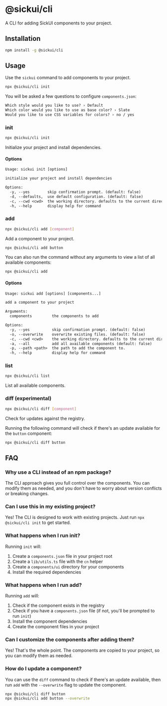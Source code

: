 # @sickui/cli

A CLI for adding SickUI components to your project.

## Installation

```bash
npm install -g @sickui/cli
```

## Usage

Use the `sickui` command to add components to your project.

```bash
npx @sickui/cli init
```

You will be asked a few questions to configure `components.json`:

```txt
Which style would you like to use? › Default
Which color would you like to use as base color? › Slate
Would you like to use CSS variables for colors? › no / yes
```

### init

```bash
npx @sickui/cli init
```

Initialize your project and install dependencies.

#### Options

```txt
Usage: sickui init [options]

initialize your project and install dependencies

Options:
  -y, --yes        skip confirmation prompt. (default: false)
  -d, --defaults,  use default configuration. (default: false)
  -c, --cwd <cwd>  the working directory. defaults to the current directory.
  -h, --help       display help for command
```

### add

```bash
npx @sickui/cli add [component]
```

Add a component to your project.

```bash
npx @sickui/cli add button
```

You can also run the command without any arguments to view a list of all available components:

```bash
npx @sickui/cli add
```

#### Options

```txt
Usage: sickui add [options] [components...]

add a component to your project

Arguments:
  components         the components to add

Options:
  -y, --yes          skip confirmation prompt. (default: false)
  -o, --overwrite    overwrite existing files. (default: false)
  -c, --cwd <cwd>    the working directory. defaults to the current directory.
  -a, --all          add all available components (default: false)
  -p, --path <path>  the path to add the component to.
  -h, --help         display help for command
```

### list

```bash
npx @sickui/cli list
```

List all available components.

### diff (experimental)

```bash
npx @sickui/cli diff [component]
```

Check for updates against the registry.

Running the following command will check if there's an update available for the `button` component:

```bash
npx @sickui/cli diff button
```

## FAQ

### Why use a CLI instead of an npm package?

The CLI approach gives you full control over the components. You can modify them as needed, and you don't have to worry about version conflicts or breaking changes.

### Can I use this in my existing project?

Yes! The CLI is designed to work with existing projects. Just run `npx @sickui/cli init` to get started.

### What happens when I run init?

Running `init` will:

1. Create a `components.json` file in your project root
2. Create a `lib/utils.ts` file with the `cn` helper
3. Create a `components/ui` directory for your components
4. Install the required dependencies

### What happens when I run add?

Running `add` will:

1. Check if the component exists in the registry
2. Check if you have a `components.json` file (if not, you'll be prompted to run `init`)
3. Install the component dependencies
4. Create the component files in your project

### Can I customize the components after adding them?

Yes! That's the whole point. The components are copied to your project, so you can modify them as needed.

### How do I update a component?

You can use the `diff` command to check if there's an update available, then run `add` with the `--overwrite` flag to update the component.

```bash
npx @sickui/cli diff button
npx @sickui/cli add button --overwrite
```
